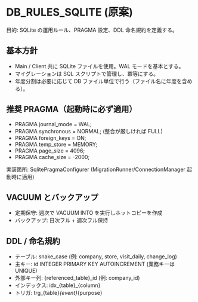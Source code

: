 # DB_RULES_SQLITE (原案)

目的: SQLite の運用ルール、PRAGMA 設定、DDL 命名規約を定義する。

## 基本方針
- Main / Client 共に SQLite ファイルを使用。WAL モードを基本とする。
- マイグレーションは SQL スクリプトで管理し、冪等にする。
- 年度分割は必要に応じて DB ファイル単位で行う（ファイル名に年度を含める）。

## 推奨 PRAGMA（起動時に必ず適用）
- PRAGMA journal_mode = WAL;
- PRAGMA synchronous = NORMAL; (整合が厳しければ FULL)
- PRAGMA foreign_keys = ON;
- PRAGMA temp_store = MEMORY;
- PRAGMA page_size = 4096;
- PRAGMA cache_size = -2000;

実装箇所: SqlitePragmaConfigurer (MigrationRunner/ConnectionManager 起動時に適用)

## VACUUM とバックアップ
- 定期保守: 週次で VACUUM INTO を実行しホットコピーを作成
- バックアップ: 日次フル + 週次フル保持

## DDL / 命名規約
- テーブル: snake_case (例: company, store, visit_daily, change_log)
- 主キー: id INTEGER PRIMARY KEY AUTOINCREMENT (業務キーは UNIQUE)
- 外部キー列: {referenced_table}_id (例: company_id)
- インデックス: idx_{table}_{column}
- トリガ: trg_{table}_{event}_{purpose}
